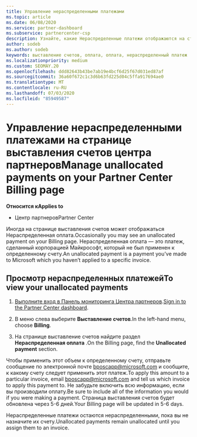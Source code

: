 ```yaml
---
title: Управление нераспределенными платежами
ms.topic: article
ms.date: 06/08/2020
ms.service: partner-dashboard
ms.subservice: partnercenter-csp
description: Узнайте, какие Нераспределенные платежи отображаются на странице выставления счетов центра партнеров. Узнайте, как применять их к счетам.
author: sodeb
ms.author: sodeb
keywords: выставление счетов, оплата, оплата, нераспределенный платеж
ms.localizationpriority: medium
ms.custom: SEOMAY.20
ms.openlocfilehash: ddd82643b43be7ab19e4bcf6d25f67d031ed87af
ms.sourcegitcommit: 36a60f672c1c3d6b63fd225d04c5ffa917694ae0
ms.translationtype: MT
ms.contentlocale: ru-RU
ms.lasthandoff: 07/03/2020
ms.locfileid: "85949587"
---
```

# <a name="manage-unallocated-payments-on-your-partner-center-billing-page"></a><span data-ttu-id="2de37-105">Управление нераспределенными платежами на странице выставления счетов центра партнеров</span><span class="sxs-lookup"><span data-stu-id="2de37-105">Manage unallocated payments on your Partner Center Billing page</span></span>

<span data-ttu-id="2de37-106">**Относится к**</span><span class="sxs-lookup"><span data-stu-id="2de37-106">**Applies to**</span></span>

- <span data-ttu-id="2de37-107">Центр партнеров</span><span class="sxs-lookup"><span data-stu-id="2de37-107">Partner Center</span></span>

<span data-ttu-id="2de37-108">Иногда на странице выставления счетов может отображаться Нераспределенная оплата.</span><span class="sxs-lookup"><span data-stu-id="2de37-108">Occasionally you may see an unallocated payment on your Billing page.</span></span> <span data-ttu-id="2de37-109">Нераспределенная оплата — это платеж, сделанный корпорацией Майкрософт, который не был применен к определенному счету.</span><span class="sxs-lookup"><span data-stu-id="2de37-109">An unallocated payment is a payment you’ve made to Microsoft which you haven’t applied to a specific invoice.</span></span>

## <a name="to-view-your-unallocated-payments"></a><span data-ttu-id="2de37-110">Просмотр нераспределенных платежей</span><span class="sxs-lookup"><span data-stu-id="2de37-110">To view your unallocated payments</span></span>

1. <span data-ttu-id="2de37-111">[Выполните вход в Панель мониторинга Центра партнеров](https://partner.microsoft.com/dashboard/home).</span><span class="sxs-lookup"><span data-stu-id="2de37-111">[Sign in to the Partner Center dashboard](https://partner.microsoft.com/dashboard/home).</span></span>

2. <span data-ttu-id="2de37-112">В меню слева выберите **Выставление счетов**.</span><span class="sxs-lookup"><span data-stu-id="2de37-112">In the left-hand menu, choose **Billing**.</span></span>

3. <span data-ttu-id="2de37-113">На странице выставление счетов найдите раздел **Нераспределенная оплата** .</span><span class="sxs-lookup"><span data-stu-id="2de37-113">On the Billing page, find the **Unallocated payment** section.</span></span> 

<span data-ttu-id="2de37-114">Чтобы применить этот объем к определенному счету, отправьте сообщение по электронной почте bposcapp@microsoft.com и сообщите, к какому счету следует применить этот платеж.</span><span class="sxs-lookup"><span data-stu-id="2de37-114">To apply this amount to a particular invoice, email bposcapp@microsoft.com and tell us which invoice to apply this payment to.</span></span> <span data-ttu-id="2de37-115">Не забудьте включить всю информацию, если вы производили оплату.</span><span class="sxs-lookup"><span data-stu-id="2de37-115">Be sure to include all of the information you would if you were making a payment.</span></span> <span data-ttu-id="2de37-116">Страница выставления счетов будет обновлена через 5-6 дней.</span><span class="sxs-lookup"><span data-stu-id="2de37-116">Your Billing page will be updated in 5-6 days.</span></span> 

<span data-ttu-id="2de37-117">Нераспределенные платежи остаются нераспределенными, пока вы не назначите их счету.</span><span class="sxs-lookup"><span data-stu-id="2de37-117">Unallocated payments remain unallocated until you assign them to an invoice.</span></span> 
